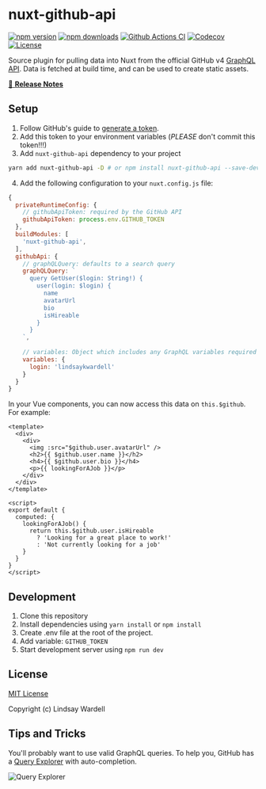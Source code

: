 # nuxt-github-api

[![npm version][npm-version-src]][npm-version-href]
[![npm downloads][npm-downloads-src]][npm-downloads-href]
[![Github Actions CI][github-actions-ci-src]][github-actions-ci-href]
[![Codecov][codecov-src]][codecov-href]
[![License][license-src]][license-href]

Source plugin for pulling data into Nuxt from the official GitHub v4 [GraphQL API](https://developer.github.com/v4/). Data is fetched at build time, and can be used to create static assets.

[📖 **Release Notes**](./CHANGELOG.md)

## Setup

1. Follow GitHub's guide to [generate a token](https://docs.github.com/en/github/authenticating-to-github/creating-a-personal-access-token).
2. Add this token to your environment variables (_PLEASE_ don't commit this token!!!)
3. Add `nuxt-github-api` dependency to your project

```bash
yarn add nuxt-github-api -D # or npm install nuxt-github-api --save-dev
```

4. Add the following configuration to your `nuxt.config.js` file:

```js
{
  privateRuntimeConfig: {
    // githubApiToken: required by the GitHub API
    githubApiToken: process.env.GITHUB_TOKEN
  },
  buildModules: [
    'nuxt-github-api',
  ],
  githubApi: {
    // graphQLQuery: defaults to a search query
    graphQLQuery: `
      query GetUser($login: String!) {
        user(login: $login) {
          name
          avatarUrl
          bio
          isHireable
        }
      }
    `,
    
    // variables: Object which includes any GraphQL variables required by your query.
    variables: {
      login: 'lindsaykwardell'
    }
  }
}
```

In your Vue components, you can now access this data on `this.$github`. For example:

```vue
<template>
  <div>
    <div>
      <img :src="$github.user.avatarUrl" />
      <h2>{{ $github.user.name }}</h2>
      <h4>{{ $github.user.bio }}</h4>
      <p>{{ lookingForAJob }}</p>
    </div>
  </div>
</template>

<script>
export default {
  computed: {
    lookingForAJob() {
      return this.$github.user.isHireable
        ? 'Looking for a great place to work!'
        : 'Not currently looking for a job'
    }
  }
}
</script>
```

## Development

1. Clone this repository
2. Install dependencies using `yarn install` or `npm install`
3. Create .env file at the root of the project.
4. Add variable: `GITHUB_TOKEN`
5. Start development server using `npm run dev`

## License

[MIT License](./LICENSE)

Copyright (c) Lindsay Wardell

## Tips and Tricks

You'll probably want to use valid GraphQL queries. To help you, GitHub has a [Query Explorer](https://developer.github.com/v4/explorer/) with auto-completion.

![Query Explorer](https://user-images.githubusercontent.com/1187476/30273078-69695a10-96c5-11e7-90b8-7dc876cc214a.png)

<!-- Badges -->

[npm-version-src]: https://img.shields.io/npm/v/nuxt-github-api/latest.svg
[npm-version-href]: https://npmjs.com/package/nuxt-github-api
[npm-downloads-src]: https://img.shields.io/npm/dt/nuxt-github-api.svg
[npm-downloads-href]: https://npmjs.com/package/nuxt-github-api
[github-actions-ci-src]: https://github.com/lindsaykwardell/nuxt-github-api/workflows/ci/badge.svg
[github-actions-ci-href]: https://github.com/lindsaykwardell/nuxt-github-api/actions?query=workflow%3Aci
[codecov-src]: https://img.shields.io/codecov/c/github/lindsaykwardell/nuxt-github-api.svg
[codecov-href]: https://codecov.io/gh/lindsaykwardell/nuxt-github-api
[license-src]: https://img.shields.io/npm/l/nuxt-github-api.svg
[license-href]: https://npmjs.com/package/nuxt-github-api
